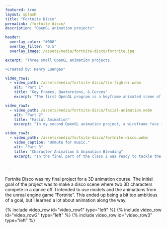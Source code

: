 ```yaml
---
featured: true
layout: splash
title: "Fortnite Disco"
permalink: /fortnite-disco/
description: "OpenGL animation projects"

header:
  overlay_color: "#000"
  overlay_filter: "0.5"
  overlay_image: /assets/media/fortnite-disco/fortnite.jpg

excerpt: "Three small OpenGL animation projects.

>Created by: Henry Luengas"

video_row1:
  - video_path: /assets/media/fortnite-disco/tie-fighter.webm
    alt: "Part 1"
    title: "Key Frames, Quaternions, & Curves"
    excerpt: "The first OpenGL program is a keyframe animated scene of a Tie-Fighter chasing the Millenium Falcon through a scene. The goal of this program was simply to learn about and use keyframe-animation, interpolation, quaternions, and splines. The program allows the user to fly around the space and record keyframes recording the camera's position and orientation. Three of these sets of keyframes were applied to the three scene models (2 ships, and the camera). Quaternions are used for smooth rotation interpolation. The spline and terrain rendering was provided by an instructor." 

video_row2:
  - video_path: /assets/media/fortnite-disco/facial-animation.webm
    alt: "Part 2"
    title: "Facial Animation"
    excerpt: "In my second OpenGL animation project, a wireframe face is animated to articulate some user provided text. The goal of this project was to gain some familiarity with animating the vertices of a model rather its position or orientation. There are 10 different variations of the basic face model made in blender to represent several mouthshapes corresponding to verious basic phonetic sounds.  The text is read at a constant rate and a rudimentary descion tree picks the current and next mouthshapes to animate between." 

video_row3:
  - video_path: /assets/media/fortnite-disco/fortnite-disco.webm
    video_caption: "Unmute for music."
    alt: "Part 3"
    title: "Character Animation & Animation Blending"
    excerpt: "In the final part of the class I was ready to tackle the initial goal and create a Fortnite disco. The first challenge in doing this was extracting the models and animations from the encrypted Fortnite game files, thankfully decryption keys gathered from a memory dump of the runnig game were availble from many anonymous sources online. The next step was converting the skeletons and their animations to the autodesk FBX format. The FBX-SDK was used to read FBX animation files into a skeleton (bone-tree) data structure; this conversion functinality was provided by the instructor. Each skeleton has 2 idle animations, a forward and backward walking animation, and 12 dance animations. Funtionality is provided for rendering the skeleton while interpoalting the aniamtions from Idle to Walking and back to Idle and from Idle to Dancing and back to Idle. This is just about everything needed to realize the initial goal; however, the two person dance off became a single person performance due to time constraints. Also the rendering of the character models were abandoned in favor of rendering the skeleton so that model skinning wouldn't have to be accounted for. In the final scene, the character walks up, strikes his idle pose, then goes through each of his dances a few times, blending into and out of idle between each." 


---
```

Fortnite Disco was my final project for a 3D animation course. The initial goal of the project was to make a disco scene where two 3D characters compete in a dance off. I intended to use models and the animations from the unreal engine game “Fortnite”. This ended up being a bit too ambitious of a goal, but I learned a lot about animation along the way.


{% include video_row id="video_row1" type="left" %}
{% include video_row id="video_row2" type="left" %}
{% include video_row id="video_row3" type="left" %}


